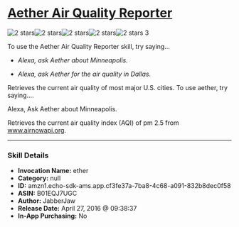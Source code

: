 # [Aether Air Quality Reporter](http://alexa.amazon.com/#skills/amzn1.echo-sdk-ams.app.cf3fe37a-7ba8-4c68-a091-832b8dec0f58)
![2 stars](../../images/ic_star_black_18dp_1x.png)![2 stars](../../images/ic_star_black_18dp_1x.png)![2 stars](../../images/ic_star_border_black_18dp_1x.png)![2 stars](../../images/ic_star_border_black_18dp_1x.png)![2 stars](../../images/ic_star_border_black_18dp_1x.png) 3

To use the Aether Air Quality Reporter skill, try saying...

* *Alexa, ask Aether about Minneapolis.*

* *Alexa, ask Aether for the air quality in Dallas.*

Retrieves the current air quality of most major U.S. cities.  To use aether, try saying....

Alexa, Ask Aether about Minneapolis.

Retrieves the current air quality index (AQI) of pm 2.5 from www.airnowapi.org.

***

### Skill Details

* **Invocation Name:** ether
* **Category:** null
* **ID:** amzn1.echo-sdk-ams.app.cf3fe37a-7ba8-4c68-a091-832b8dec0f58
* **ASIN:** B01EQJ7UGC
* **Author:** JabberJaw
* **Release Date:** April 27, 2016 @ 09:38:37
* **In-App Purchasing:** No
